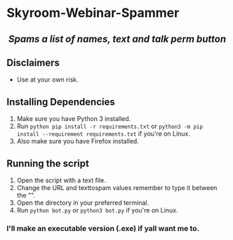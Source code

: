 # Skyroom-Webinar-Spammer

### <h2 align="center"> <i> <b> Spams a list of names, text and talk perm button </b> </i> </h2>

## Disclaimers
* Use at your own risk.

## Installing Dependencies 
1. Make sure you have Python 3 installed.
2. Run `python pip install -r requirements.txt` or `python3 -m pip install --requirement requirements.txt` if you're on Linux.
3. Also make sure you have Firefox installed.

## Running the script
1. Open the script with a text file.
2. Change the URL and texttospam values remember to type it between the "".
3. Open the directory in your preferred terminal.
4. Run `python bot.py` or `python3 bot.py` if you're on Linux.


### I'll make an executable version (.exe) if yall want me to.
